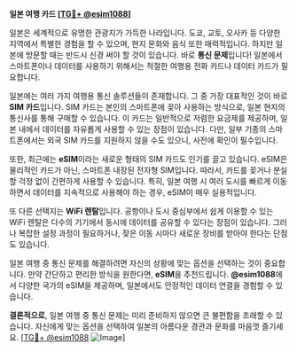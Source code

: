 **일본 여행 카드 [[TG💪+ @esim1088](https://t.me/s/esim1088)]**

일본은 세계적으로 유명한 관광지가 가득한 나라입니다. 도쿄, 교토, 오사카 등 다양한 지역에서 특별한 경험을 할 수 있으며, 현지 문화와 음식 또한 매력적입니다. 하지만 일본에 방문할 때는 반드시 신경 써야 할 것이 있습니다. 바로 **통신 문제**입니다! 일본에서 스마트폰이나 데이터를 사용하기 위해서는 적절한 여행용 전화 카드나 데이터 카드가 필요합니다.

일본에는 여러 가지 여행용 통신 솔루션들이 존재합니다. 그 중 가장 대표적인 것이 바로 **SIM 카드**입니다. SIM 카드는 본인의 스마트폰에 꽂아 사용하는 방식으로, 일본 현지의 통신사를 통해 구매할 수 있습니다. 이 카드는 일반적으로 저렴한 요금제를 제공하며, 일본 내에서 데이터를 자유롭게 사용할 수 있는 장점이 있습니다. 다만, 일부 기종의 스마트폰에서는 외국 SIM 카드를 지원하지 않을 수도 있으니, 사전에 확인이 필수입니다.

또한, 최근에는 **eSIM**이라는 새로운 형태의 SIM 카드도 인기를 끌고 있습니다. eSIM은 물리적인 카드가 아닌, 스마트폰 내장된 전자형 SIM입니다. 따라서, 카드를 꽂거나 분실할 걱정 없이 간편하게 사용할 수 있습니다. 특히, 일본 여행 시 여러 도시를 빠르게 이동하면서 데이터를 지속적으로 사용해야 하는 경우, eSIM이 매우 실용적입니다.

또 다른 선택지는 **WiFi 렌탈**입니다. 공항이나 도시 중심부에서 쉽게 이용할 수 있는 WiFi 렌탈은 다수의 기기에서 동시에 데이터를 공유할 수 있다는 장점이 있습니다. 그러나 복잡한 설정 과정이 필요하거나, 잦은 이동 시마다 새로운 장비를 받아야 한다는 단점도 있습니다.

일본 여행 중 통신 문제를 해결하려면 자신의 상황에 맞는 옵션을 선택하는 것이 중요합니다. 만약 간단하고 편리한 방식을 원한다면, **eSIM**을 추천드립니다. **@esim1088**에서 다양한 국가의 eSIM을 제공하며, 일본에서도 안정적인 데이터 연결을 경험할 수 있습니다.

**결론적으로**, 일본 여행 중 통신 문제는 미리 준비하지 않으면 큰 불편함을 초래할 수 있습니다. 자신에게 맞는 옵션을 선택하여 일본의 아름다운 경관과 문화를 마음껏 즐기세요. [[TG💪+ @esim1088](https://t.me/s/esim1088) ![Image](https://i.postimg.cc/Y0z9fWf4/image.png)]